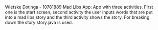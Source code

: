Wietske Dotinga - 10781889
Mad Libs App:
App with three activities. First one is the start screen, second activity the user inputs words that are put into a mad
libs story and the third activity shows the story. For breaking down the story story.java is used. 
